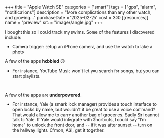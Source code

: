 +++
title = "Apple Watch SE"
categories = ["smart"]
tags = ["gps", "alarm", "notifications"]
description = "More complications than any other watch, and growing..."
purchaseDate = '2025-02-25'
cost = 300
[[resources]]
name = "preview"
src = "images/angle.jpg"
+++

I bought this so I could track my swims. Some of the features I discovered include:

- Camera trigger: setup an iPhone camera, and use the watch to take a photo

A few of the apps **hobbled** 😕

- For instance, YouTube Music won't let you search for songs, but you can start playlists.

<br />

A few of the apps are **underpowered**.

- For instance, Yale (a smark lock manager) provides a touch interface to open locks by name, but wouldn't it be great to use a voice command? That would allow me to carry another bag of groceries. Sadly Siri cannot talk to Yale. If Yale would integrate with Shortcuts, I could say "I'm home" to unlock the front door, and -- if it was after sunset -- turn on the hallway lights. C'mon, AGI, get it together.

